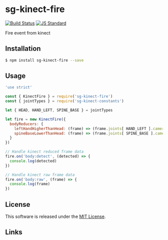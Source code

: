 sg-kinect-fire
==========

<!---
This file is generated by ape-tmpl. Do not update manually.
--->

<!-- Badge Start -->
<a name="badges"></a>

[![Build Status][bd_travis_shield_url]][bd_travis_url]
[![JS Standard][bd_standard_shield_url]][bd_standard_url]

[bd_repo_url]: https://github.com/realglobe-Inc/sg-kinect-fire
[bd_travis_url]: http://travis-ci.org/realglobe-Inc/sg-kinect-fire
[bd_travis_shield_url]: http://img.shields.io/travis/realglobe-Inc/sg-kinect-fire.svg?style=flat
[bd_license_url]: https://github.com/realglobe-Inc/sg-kinect-fire/blob/master/LICENSE
[bd_codeclimate_url]: http://codeclimate.com/github/realglobe-Inc/sg-kinect-fire
[bd_codeclimate_shield_url]: http://img.shields.io/codeclimate/github/realglobe-Inc/sg-kinect-fire.svg?style=flat
[bd_codeclimate_coverage_shield_url]: http://img.shields.io/codeclimate/coverage/github/realglobe-Inc/sg-kinect-fire.svg?style=flat
[bd_gemnasium_url]: https://gemnasium.com/realglobe-Inc/sg-kinect-fire
[bd_gemnasium_shield_url]: https://gemnasium.com/realglobe-Inc/sg-kinect-fire.svg
[bd_npm_url]: http://www.npmjs.org/package/sg-kinect-fire
[bd_npm_shield_url]: http://img.shields.io/npm/v/sg-kinect-fire.svg?style=flat
[bd_standard_url]: http://standardjs.com/
[bd_standard_shield_url]: https://img.shields.io/badge/code%20style-standard-brightgreen.svg

<!-- Badge End -->


<!-- Description Start -->
<a name="description"></a>

Fire event from kinect

<!-- Description End -->


<!-- Overview Start -->
<a name="overview"></a>



<!-- Overview End -->


<!-- Sections Start -->
<a name="sections"></a>

<!-- Section from "doc/guides/01.Installation.md.hbs" Start -->

<a name="section-doc-guides-01-installation-md"></a>
Installation
-----

```bash
$ npm install sg-kinect-fire --save
```


<!-- Section from "doc/guides/01.Installation.md.hbs" End -->

<!-- Section from "doc/guides/02.Usage.md.hbs" Start -->

<a name="section-doc-guides-02-usage-md"></a>
Usage
---------

```javascript
'use strict'

const { KinectFire } = require('sg-kinect-fire')
const { jointTypes } = require('sg-kinect-constants')

let { HEAD, HAND_LEFT, SPINE_BASE } = jointTypes

let fire = new KinectFire({
  bodyReducers: {
    leftHandHigherThanHead: (frame) => (frame.joints[ HAND_LEFT ].cameraY > frame.joints[ HEAD ].cameraY),
    spineBaseLowerThanHead: (frame) => (frame.joints[ SPINE_BASE ].cameraY < frame.joints[ HEAD ].cameraY)
  }
})

// Handle kinect reduced frame data
fire.on('body:detect', (detected) => {
  console.log(detected)
})

// Handle kinect raw frame data
fire.on('body:raw', (frame) => {
  console.log(frame)
})


```


<!-- Section from "doc/guides/02.Usage.md.hbs" End -->


<!-- Sections Start -->


<!-- LICENSE Start -->
<a name="license"></a>

License
-------
This software is released under the [MIT License](https://github.com/realglobe-Inc/sg-kinect-fire/blob/master/LICENSE).

<!-- LICENSE End -->


<!-- Links Start -->
<a name="links"></a>

Links
------


<!-- Links End -->
